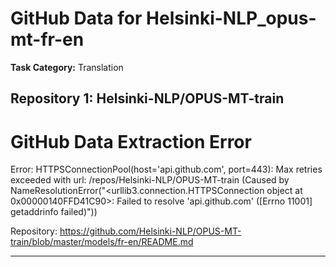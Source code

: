 # GitHub Data for Helsinki-NLP_opus-mt-fr-en

**Task Category:** Translation

## Repository 1: Helsinki-NLP/OPUS-MT-train

# GitHub Data Extraction Error

Error: HTTPSConnectionPool(host='api.github.com', port=443): Max retries exceeded with url: /repos/Helsinki-NLP/OPUS-MT-train (Caused by NameResolutionError("<urllib3.connection.HTTPSConnection object at 0x00000140FFD41C90>: Failed to resolve 'api.github.com' ([Errno 11001] getaddrinfo failed)"))

Repository: https://github.com/Helsinki-NLP/OPUS-MT-train/blob/master/models/fr-en/README.md

---

